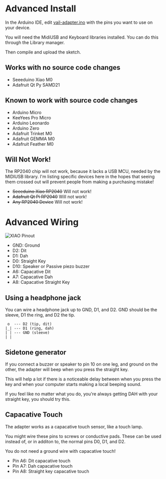 # Advanced Install

In the Arduino IDE, edit [vail-adapter.ino](../vail-adapter.ino) with the pins
you want to use on your device. 

You will need the MidiUSB and Keyboard libraries installed.
You can do this through the Library manager.

Then compile and upload the sketch.


## Works with no source code changes

* Seeeduino Xiao M0
* Adafruit Qt Py SAMD21

## Known to work with source code changes

* Arduino Micro
* KeeYees Pro Micro
* Arduino Leonardo
* Arduino Zero
* Adafruit Trinket M0
* Adafruit GEMMA M0
* Adafruit Feather M0

## Will Not Work!

The RP2040 chip will not work, because it lacks a USB MCU,
needed by the MIDIUSB library. 
I'm listing specific devices here
in the hopes that seeing them crossed out will prevent people from
making a purchasing mistake!

* ~~Seeeduino Xiao RP2040~~ Will not work!
* ~~Adafruit Qt Pi RP2040~~ Will not work!
* ~~Any RP2040 Device~~ Will not work!


# Advanced Wiring

![XIAO Pinout](https://files.seeedstudio.com/wiki/Seeeduino-XIAO/img/Seeeduino-XIAO-pinout-1.jpg)

* GND: Ground
* D2: Dit
* D1: Dah
* D0: Straight Key
* D10: Speaker or Passive piezo buzzer
* A6: Capacative Dit
* A7: Capacative Dah
* A8: Capacative Straight Key


## Using a headphone jack

You can wire a headphone jack up to GND, D1, and D2.
GND should be the sleeve, D1 the ring, and D2 the tip.

     o  --- D2 (tip, dit)
    |_| --- D1 (ring, dah)
    | | --- GND (sleeve)
    | |

## Sidetone generator

If you connect a buzzer or speaker to pin 10 on one leg,
and ground on the other,
the adapter will beep when you press the straight key.

This will help a lot if there is a noticeable delay between when you press the key
and when your computer starts making a local beeping sound.

If you feel like no matter what you do,
you're always getting DAH with your straight key,
you should try this.


## Capacative Touch

The adapter works as a capacative touch sensor,
like a touch lamp.

You might wire these pins to screws or conductive pads. 
These can be used instead of, or in additon to, the normal pins D0, D1, and D2.

You do not need a ground wire with capacative touch!

* Pin A6: Dit capacative touch
* Pin A7: Dah capacative touch
* Pin A8: Straight key capacative touch
